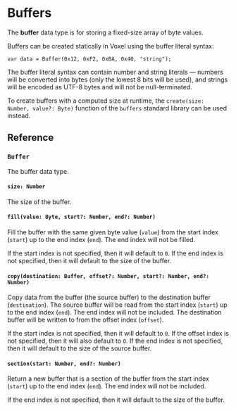 # Buffers
The **buffer** data type is for storing a fixed-size array of byte values.

Buffers can be created statically in Voxel using the buffer literal syntax:

```voxel
var data = Buffer(0x12, 0xF2, 0xBA, 0x40, "string");
```

The buffer literal syntax can contain number and string literals — numbers will be converted into bytes (only the lowest 8 bits will be used), and strings will be encoded as UTF-8 bytes and will not be null-terminated.

To create buffers with a computed size at runtime, the `create(size: Number, value?: Byte)` function of the `buffers` standard library can be used instead.

## Reference

### `Buffer`
The buffer data type.

#### `size: Number`
The size of the buffer.

#### `fill(value: Byte, start?: Number, end?: Number)`
Fill the buffer with the same given byte value (`value`) from the start index (`start`) up to the end index (`end`). The end index will not be filled.

If the start index is not specified, then it will default to `0`. If the end index is not specified, then it will default to the size of the buffer.

#### `copy(destination: Buffer, offset?: Number, start?: Number, end?: Number)`
Copy data from the buffer (the source buffer) to the destination buffer (`destination`). The source buffer will be read from the start index (`start`) up to the end index (`end`). The end index will not be included. The destination buffer will be written to from the offset index (`offset`).

If the start index is not specified, then it will default to `0`. If the offset index is not specified, then it will also default to `0`. If the end index is not specified, then it will default to the size of the source buffer.

#### `section(start: Number, end?: Number)`
Return a new buffer that is a section of the buffer from the start index (`start`) up to the end index (`end`). The end index will not be included.

If the end index is not specified, then it will default to the size of the buffer.